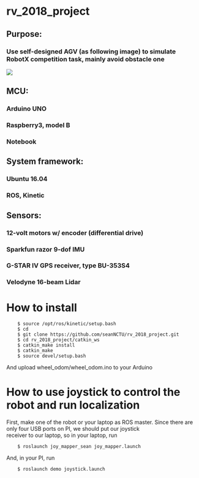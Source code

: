 # rv_2018_project
## Purpose: 
### Use self-designed AGV (as following image) to simulate RobotX competition task, mainly avoid obstacle one  
![](https://github.com/seanNCTU/rv_2018_project/blob/master/img/AGV.jpg)

## MCU:
### Arduino UNO
### Raspberry3, model B
### Notebook

## System framework: 
### Ubuntu 16.04 
### ROS, Kinetic

## Sensors:
### 12-volt motors w/ encoder (differential drive)
### Sparkfun razor 9-dof IMU
### G-STAR IV GPS receiver, type BU-353S4
### Velodyne 16-beam Lidar

# How to install

```
	$ source /opt/ros/kinetic/setup.bash
	$ cd
	$ git clone https://github.com/seanNCTU/rv_2018_project.git
	$ cd rv_2018_project/catkin_ws
	$ catkin_make install
	$ catkin_make
	$ source devel/setup.bash
```

And upload wheel_odom/wheel_odom.ino to your Arduino

# How to use joystick to control the robot and run localization

First, make one of the robot or your laptop as ROS master.
Since there are only four USB ports on PI, we should put our joystick  
receiver to our laptop, so in your laptop, run
```
	$ roslaunch joy_mapper_sean joy_mapper.launch
```
And, in your PI, run
```
	$ roslaunch demo joystick.launch
```
